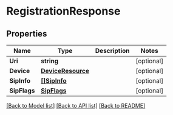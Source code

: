 # RegistrationResponse

## Properties
Name | Type | Description | Notes
------------ | ------------- | ------------- | -------------
**Uri** | **string** |  | [optional] 
**Device** | [**DeviceResource**](DeviceResource.md) |  | [optional] 
**SipInfo** | [**[]SipInfo**](SipInfo.md) |  | [optional] 
**SipFlags** | [**SipFlags**](SipFlags.md) |  | [optional] 

[[Back to Model list]](../README.md#documentation-for-models) [[Back to API list]](../README.md#documentation-for-api-endpoints) [[Back to README]](../README.md)


